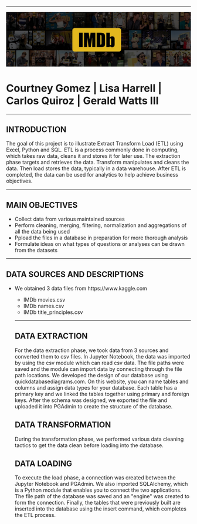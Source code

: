 <hr>
<img src="Images/IMDb_Header.jpg" class="center">
<p><h1>Courtney Gomez  |  Lisa Harrell  |  Carlos Quiroz  |  Gerald Watts III </h1></p>
<hr>

## INTRODUCTION

The goal of this project is to illustrate Extract Transform Load (ETL) using Excel, Python and SQL.  ETL is a process commonly done in computing, which takes raw data, cleans it and stores it for later use.  The extraction phase targets and retrieves the data.  Transform manipulates and cleans the data. Then load stores the data, typically in a data warehouse. After ETL is completed, the data can be used for analytics to help achieve business objectives.  
<hr>

## MAIN OBJECTIVES
<ul>
    <li>Collect data  from various maintained sources </li>
    <li>Perform cleaning, merging, filtering, normalization and aggregations of all the data being used</li>
    <li>Ppload the files in a database in preparation for more thorough analysis</li>
    <li>Formulate ideas on what types of questions or analyses can be drawn from the datasets</li>
</ul>
<hr>

## DATA SOURCES AND DESCRIPTIONS
<ul>
<li>We obtained 3 data files from https://www.kaggle.com </li>
    <ul>
    <li>IMDb movies.csv</li>
    <li>IMDb names.csv</li>
    <li>IMDb title_principles.csv</li>
</ul>
<hr>

## DATA EXTRACTION
For the data extraction phase, we took data from 3 sources and converted them to csv files.  In Jupyter Notebook, the data was imported by using the csv module which can read csv data.  The file paths were saved and the module can import data by connecting through the file path locations.  We developed the design of our database using quickdatabasediagrams.com.  On this website, you can name tables and columns and assign data types for your database.  Each table has a primary key and we linked the tables together using primary and foreign keys.  After the schema was designed, we exported the file and uploaded it into PGAdmin to create the structure of the database.

## DATA TRANSFORMATION
During the transformation phase, we performed various data cleaning tactics to get the data clean before loading into the database.  

## DATA LOADING
To execute the load phase, a connection was created between the Jupyter Notebook and PGAdmin.  We also imported SQLAlchemy, which is a Python module that enables you to connect the two applications.  The file path of the database was saved and an "engine" was created to form the connection.  Finally, the tables that were previously built are inserted into the database using the insert command, which completes the ETL process.
